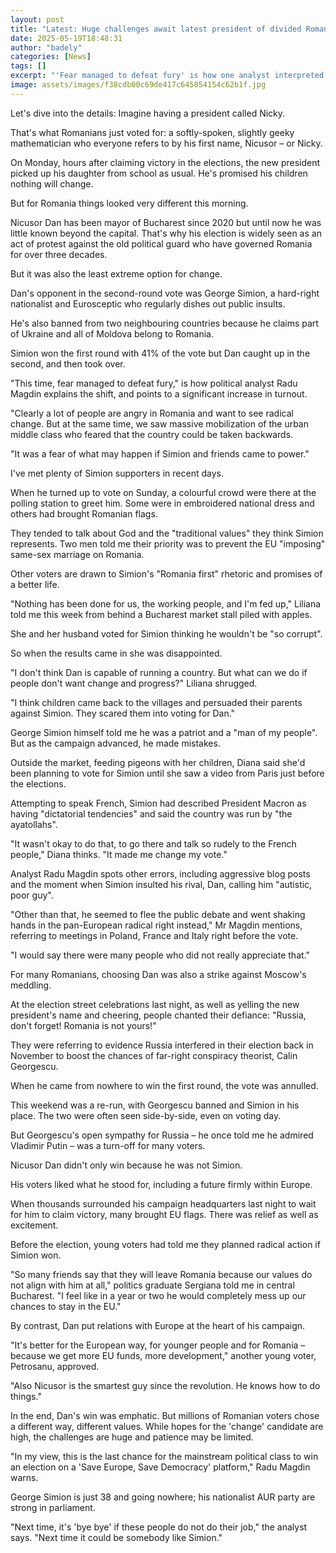```yaml
---
layout: post
title: "Latest: Huge challenges await latest president of divided Romania"
date: 2025-05-19T18:48:31
author: "badely"
categories: [News]
tags: []
excerpt: "'Fear managed to defeat fury' is how one analyst interpreted liberal Nicusor Dan beating hard-right George Simion to the presidency."
image: assets/images/f38cdb00c69de417c645854154c62b1f.jpg
---
```


Let's dive into the details: Imagine having a president called Nicky.

That's what Romanians just voted for: a softly-spoken, slightly geeky mathematician who everyone refers to by his first name, Nicusor – or Nicky.

On Monday, hours after claiming victory in the elections, the new president picked up his daughter from school as usual. He's promised his children nothing will change.

But for Romania things looked very different this morning.

Nicusor Dan has been mayor of Bucharest since 2020 but until now he was little known beyond the capital. That's why his election is widely seen as an act of protest against the old political guard who have governed Romania for over three decades.

But it was also the least extreme option for change.

Dan's opponent in the second-round vote was George Simion, a hard-right nationalist and Eurosceptic who regularly dishes out public insults.

He's also banned from two neighbouring countries because he claims part of Ukraine and all of Moldova belong to Romania.

Simion won the first round with 41% of the vote but Dan caught up in the second, and then took over.

"This time, fear managed to defeat fury," is how political analyst Radu Magdin explains the shift, and points to a significant increase in turnout.

"Clearly a lot of people are angry in Romania and want to see radical change. But at the same time, we saw massive mobilization of the urban middle class who feared that the country could be taken backwards.

"It was a fear of what may happen if Simion and friends came to power."

I've met plenty of Simion supporters in recent days.

When he turned up to vote on Sunday, a colourful crowd were there at the polling station to greet him. Some were in embroidered national dress and others had brought Romanian flags.

They tended to talk about God and the "traditional values" they think Simion represents. Two men told me their priority was to prevent the EU "imposing" same-sex marriage on Romania.

Other voters are drawn to Simion's "Romania first" rhetoric and promises of a better life.

"Nothing has been done for us, the working people, and I'm fed up," Liliana told me this week from behind a Bucharest market stall piled with apples.

She and her husband voted for Simion thinking he wouldn't be "so corrupt".

So when the results came in she was disappointed.

"I don't think Dan is capable of running a country. But what can we do if people don't want change and progress?" Liliana shrugged.

"I think children came back to the villages and persuaded their parents against Simion. They scared them into voting for Dan."

George Simion himself told me he was a patriot and a "man of my people". But as the campaign advanced, he made mistakes.

Outside the market, feeding pigeons with her children, Diana said she'd been planning to vote for Simion until she saw a video from Paris just before the elections.

Attempting to speak French, Simion had described President Macron as having "dictatorial tendencies" and said the country was run by "the ayatollahs".

"It wasn't okay to do that, to go there and talk so rudely to the French people," Diana thinks. "It made me change my vote."

Analyst Radu Magdin spots other errors, including aggressive blog posts and the moment when Simion insulted his rival, Dan, calling him "autistic, poor guy". 

"Other than that, he seemed to flee the public debate and went shaking hands in the pan-European radical right instead," Mr Magdin mentions, referring to meetings in Poland, France and Italy right before the vote.

"I would say there were many people who did not really appreciate that."

For many Romanians, choosing Dan was also a strike against Moscow's meddling.

At the election street celebrations last night, as well as yelling the new president's name and cheering, people chanted their defiance: "Russia, don't forget! Romania is not yours!"

They were referring to evidence Russia interfered in their election back in November to boost the chances of far-right conspiracy theorist, Calin Georgescu.

When he came from nowhere to win the first round, the vote was annulled.

This weekend was a re-run, with Georgescu banned and Simion in his place. The two were often seen side-by-side, even on voting day.

But Georgescu's open sympathy for Russia – he once told me he admired Vladimir Putin – was a turn-off for many voters.

Nicusor Dan didn't only win because he was not Simion.

His voters liked what he stood for, including a future firmly within Europe.

When thousands surrounded his campaign headquarters last night to wait for him to claim victory, many brought EU flags. There was relief as well as excitement.

Before the election, young voters had told me they planned radical action if Simion won.

"So many friends say that they will leave Romania because our values do not align with him at all," politics graduate Sergiana told me in central Bucharest. "I feel like in a year or two he would completely mess up our chances to stay in the EU."

By contrast, Dan put relations with Europe at the heart of his campaign.

"It's better for the European way, for younger people and for Romania – because we get more EU funds, more development," another young voter, Petrosanu, approved.

"Also Nicusor is the smartest guy since the revolution. He knows how to do things."

In the end, Dan's win was emphatic. But millions of Romanian voters chose a different way, different values. While hopes for the 'change' candidate are high, the challenges are huge and patience may be limited.

"In my view, this is the last chance for the mainstream political class to win an election on a 'Save Europe, Save Democracy' platform," Radu Magdin warns.

George Simion is just 38 and going nowhere; his nationalist AUR party are strong in parliament.

"Next time, it's 'bye bye' if these people do not do their job," the analyst says. "Next time it could be somebody like Simion."

